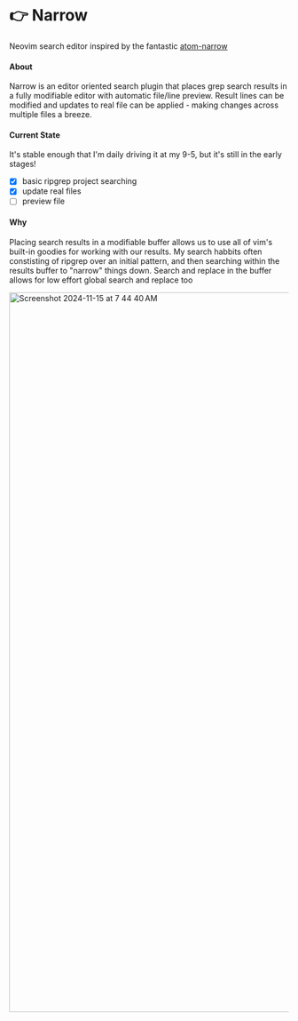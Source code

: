 # 👉  Narrow

Neovim search editor inspired by the fantastic [atom-narrow](https://github.com/t9md/atom-narrow)

####  About
Narrow is an editor oriented search plugin that places grep search results in a fully modifiable editor with automatic file/line preview. Result lines can be modified and updates to real file can be applied - making changes across multiple files a breeze. 

#### Current State
It's stable enough that I'm daily driving it at my 9-5, but it's still in the early stages!
- [x] basic ripgrep project searching
- [x] update real files
- [ ] preview file

#### Why
Placing search results in a modifiable buffer allows us to use all of vim's built-in goodies for working with our results. My search habbits often constisting of ripgrep over an initial pattern, and then searching within the results buffer to "narrow" things down. Search and replace in the buffer allows for low effort global search and replace too


<img width="1296" alt="Screenshot 2024-11-15 at 7 44 40 AM" src="https://github.com/user-attachments/assets/a7b49404-c2b1-4842-9126-8b2e4e999e0e">
